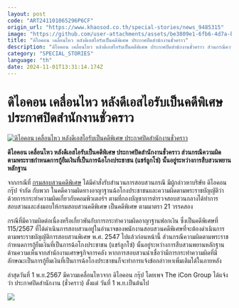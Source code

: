 ```yaml
---
layout: post
code: "ART241101065296P6CF"
origin_url: "https://www.khaosod.co.th/special-stories/news_9485315"
image: "https://github.com/user-attachments/assets/be3809e1-6fb6-4d7a-bcdb-897c49013d62"
title: "ดิไอคอน เคลื่อนไหว หลังดีเอสไอรับเป็นคดีพิเศษ ประกาศปิดสำนักงานชั่วคราว"
description: "ดิไอคอน เคลื่อนไหว หลังดีเอสไอรับเป็นคดีพิเศษ ประกาศปิดสำนักงานชั่วคราว ส่วนกรณีความผิดตามพระราชกำหนดการกู้ยืมเงินที่เป็นการฉ้อโกงประชาชน (แชร์ลูกโซ่)"
category: "SPECIAL_STORIES"
language: "th"
date: 2024-11-01T13:31:14.174Z
---
```


# ดิไอคอน เคลื่อนไหว หลังดีเอสไอรับเป็นคดีพิเศษ ประกาศปิดสำนักงานชั่วคราว

[![ดิไอคอน เคลื่อนไหว หลังดีเอสไอรับเป็นคดีพิเศษ ประกาศปิดสำนักงานชั่วคราว](https://www.khaosod.co.th/wpapp/uploads/2024/11/ixon2.jpg "ดิไอคอน เคลื่อนไหว หลังดีเอสไอรับเป็นคดีพิเศษ ประกาศปิดสำนักงานชั่วคราว")](https://www.khaosod.co.th/wpapp/uploads/2024/11/ixon2.jpg)

**ดิไอคอน เคลื่อนไหว หลังดีเอสไอรับเป็นคดีพิเศษ ประกาศปิดสำนักงานชั่วคราว ส่วนกรณีความผิดตามพระราชกำหนดการกู้ยืมเงินที่เป็นการฉ้อโกงประชาชน (แชร์ลูกโซ่) นั้นอยู่ระหว่างการสืบสวนพยานหลักฐาน**

จากกรณีที่ [กรมสอบสวนคดีพิเศษ](https://www.dsi.go.th/th/Detail/5443322833dab5bec511d8a3af4fcef8) ได้มีคำสั่งรับสำนวนการสอบสวนกรณี มีผู้กล่าวหาบริษัท ดิไอคอนกรุ๊ป จำกัด กับพวก ในคดีความผิดทางอาญาฐานฉ้อโกงประชาชนและความผิดตามพระราชบัญญัติว่าด้วยการกระทำความผิดเกี่ยวกับคอมพิวเตอร์ฯ ตามที่กองบัญชาการตำรวจสอบสวนกลางได้ทำการสอบสวนและส่งมอบให้กรมสอบสวนคดีพิเศษ เป็นคดีพิเศษ ตามมาตรา 21 วรรคสอง

กรณีที่มีความผิดต่อเนื่องหรือเกี่ยวพันกับการกระทำความผิดอาญาฐานฟอกเงิน ซึ่งเป็นคดีพิเศษที่ 115/2567 ที่ได้ดำเนินการสอบสวนอยู่ในอำนาจของพนักงานสอบสวนคดีพิเศษที่จะต้องดำเนินการตามพระราชบัญญัติการสอบสวนพิเศษ พ.ศ. 2547 ไปแล้วก่อนหน้านี้ ส่วนกรณีความผิดตามพระราชกำหนดการกู้ยืมเงินที่เป็นการฉ้อโกงประชาชน (แชร์ลูกโซ่) นั้นอยู่ระหว่างการสืบสวนพยานหลักฐานด้านความเห็นจากสำนักงานเศรษฐกิจการคลัง หากการสอบสวนน่าเชื่อว่ามีการกระทำความผิดที่มีลักษณะเป็นการกู้ยืมเงินที่เป็นการฉ้อโกงประชาชนก็จะทำการแจ้งข้อกล่าวหาเพิ่มเติมได้ในภายหลัง

ล่าสุดวันที่ 1 พ.ย.2567 มีความเคลื่อนไหวจาก ดิไอคอน กรุ๊ป โดยเพจ The iCon Group ได้แจ้งว่า ประกาศปิดสำนักงาน (ชั่วคราว) ตั้งแต่ วันที่ 1 พ.ย.เป็นต้นไป

[![](https://www.khaosod.co.th/wpapp/uploads/2024/11/ddd.jpg)](https://www.khaosod.co.th/wpapp/uploads/2024/11/ddd.jpg)